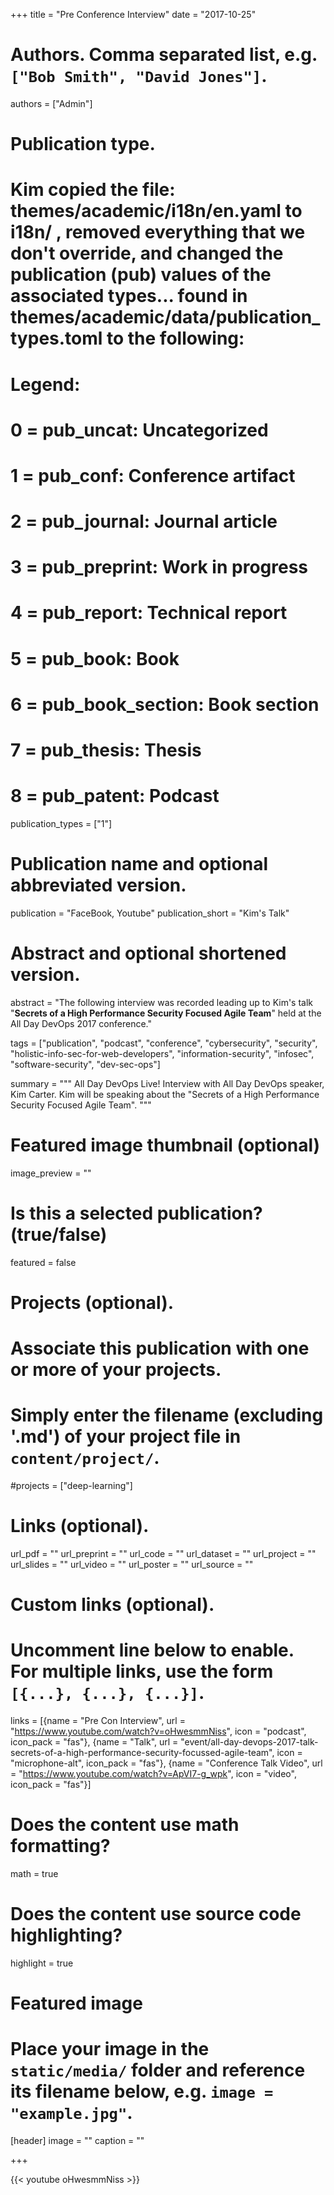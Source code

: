+++
title = "Pre Conference Interview"
date = "2017-10-25"

# Authors. Comma separated list, e.g. `["Bob Smith", "David Jones"]`.
authors = ["Admin"]

# Publication type.
# Kim copied the file: themes/academic/i18n/en.yaml to i18n/ , removed everything that we don't override, and changed the publication (pub) values of the associated types... found in themes/academic/data/publication_types.toml to the following: 
# Legend:
# 0 = pub_uncat: Uncategorized
# 1 = pub_conf: Conference artifact
# 2 = pub_journal: Journal article
# 3 = pub_preprint: Work in progress
# 4 = pub_report: Technical report
# 5 = pub_book: Book
# 6 = pub_book_section: Book section
# 7 = pub_thesis: Thesis
# 8 = pub_patent: Podcast
publication_types = ["1"]

# Publication name and optional abbreviated version.
publication = "FaceBook, Youtube"
publication_short = "Kim's Talk"

# Abstract and optional shortened version.
abstract = "The following interview was recorded leading up to Kim's talk \"**Secrets of a High Performance Security Focused Agile Team**\" held at the All Day DevOps 2017 conference."

tags = ["publication", "podcast", "conference", "cybersecurity", "security", "holistic-info-sec-for-web-developers", "information-security", "infosec", "software-security", "dev-sec-ops"]

summary = """
All Day DevOps Live! Interview with All Day DevOps speaker, Kim Carter. Kim will be speaking about the "Secrets of a High Performance Security Focused Agile Team".
"""

# Featured image thumbnail (optional)
image_preview = ""

# Is this a selected publication? (true/false)
featured = false

# Projects (optional).
#   Associate this publication with one or more of your projects.
#   Simply enter the filename (excluding '.md') of your project file in `content/project/`.
#projects = ["deep-learning"]
 

# Links (optional).
url_pdf = ""
url_preprint = ""
url_code = ""
url_dataset = ""
url_project = ""
url_slides = ""
url_video = ""
url_poster = ""
url_source = ""

# Custom links (optional).
#   Uncomment line below to enable. For multiple links, use the form `[{...}, {...}, {...}]`.
links = [{name = "Pre Con Interview", url = "https://www.youtube.com/watch?v=oHwesmmNiss", icon = "podcast", icon_pack = "fas"}, {name = "Talk", url = "event/all-day-devops-2017-talk-secrets-of-a-high-performance-security-focussed-agile-team", icon = "microphone-alt", icon_pack = "fas"}, {name = "Conference Talk Video", url = "https://www.youtube.com/watch?v=ApVI7-g_wpk", icon = "video", icon_pack = "fas"}]

# Does the content use math formatting?
math = true

# Does the content use source code highlighting?
highlight = true

# Featured image
# Place your image in the `static/media/` folder and reference its filename below, e.g. `image = "example.jpg"`.
[header]
image = ""
caption = ""

+++

{{< youtube oHwesmmNiss >}}

<br>

